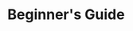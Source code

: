 ---
categories: ["Masterstroke"]
tags: [] 
title: "Beginner's Guide"
linkTitle: "Beginner's Guide"
weight: 1
description: >
  Words
---